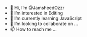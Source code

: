 - 👋 Hi, I’m @JamsheedOzzr
- 👀 I’m interested in Editing
- 🌱 I’m currently learning JavaScript
- 💞️ I’m looking to collaborate on ...
- 📫 How to reach me ...

<!---
JamsheedOzzr/JamsheedOzzr is a ✨ special ✨ repository because its `README.md` (this file) appears on your GitHub profile.
You can click the Preview link to take a look at your changes.
--->
